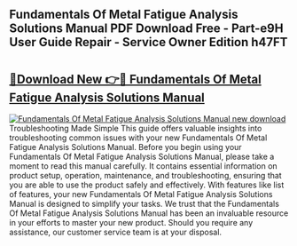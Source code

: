 ## Fundamentals Of Metal Fatigue Analysis Solutions Manual PDF Download Free - Part-e9H User Guide Repair - Service Owner Edition h47FT

# <h2><a href="http://bc6448.oget.top/?id=Fundamentals+Of+Metal+Fatigue+Analysis+Solutions+Manual">🔗Download New 👉🔴 Fundamentals Of Metal Fatigue Analysis Solutions Manual</a></h2>

[![Fundamentals Of Metal Fatigue Analysis Solutions Manual new download](https://i.imgur.com/5g1atiW.png)](http://bc6448.oget.top/?id=Fundamentals+Of+Metal+Fatigue+Analysis+Solutions+Manual)
Troubleshooting Made Simple This guide offers valuable insights into troubleshooting common issues with your new Fundamentals Of Metal Fatigue Analysis Solutions Manual. Before you begin using your Fundamentals Of Metal Fatigue Analysis Solutions Manual, please take a moment to read this manual carefully. It contains essential information on product setup, operation, maintenance, and troubleshooting, ensuring that you are able to use the product safely and effectively. With features like list of features, your new Fundamentals Of Metal Fatigue Analysis Solutions Manual is designed to simplify your tasks. We trust that the Fundamentals Of Metal Fatigue Analysis Solutions Manual has been an invaluable resource in your efforts to master your new product. Should you require any assistance, our customer service team is at your disposal.
